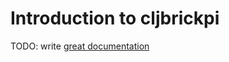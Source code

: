 # Introduction to cljbrickpi

TODO: write [great documentation](http://jacobian.org/writing/what-to-write/)
